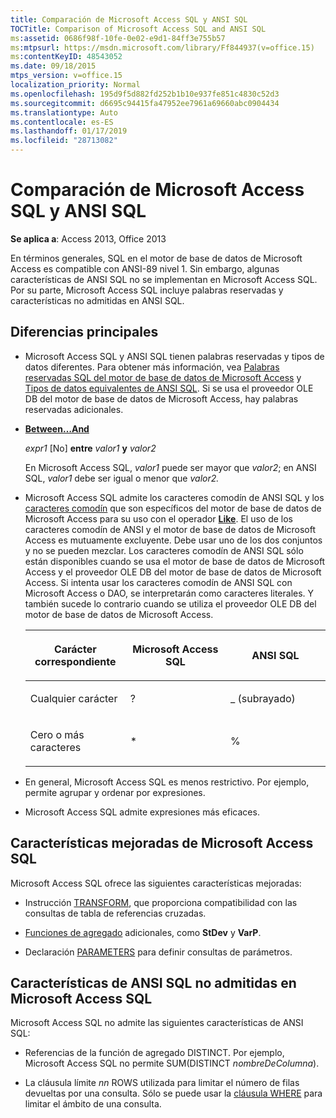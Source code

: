 ```yaml
---
title: Comparación de Microsoft Access SQL y ANSI SQL
TOCTitle: Comparison of Microsoft Access SQL and ANSI SQL
ms:assetid: 0686f98f-10fe-0e02-e9d1-84ff3e755b57
ms:mtpsurl: https://msdn.microsoft.com/library/Ff844937(v=office.15)
ms:contentKeyID: 48543052
ms.date: 09/18/2015
mtps_version: v=office.15
localization_priority: Normal
ms.openlocfilehash: 195d9f5d882fd252b1b10e937fe851c4830c52d3
ms.sourcegitcommit: d6695c94415fa47952ee7961a69660abc0904434
ms.translationtype: Auto
ms.contentlocale: es-ES
ms.lasthandoff: 01/17/2019
ms.locfileid: "28713082"
---
```

# <a name="comparison-of-microsoft-access-sql-and-ansi-sql"></a>Comparación de Microsoft Access SQL y ANSI SQL

**Se aplica a**: Access 2013, Office 2013

En términos generales, SQL en el motor de base de datos de Microsoft Access es compatible con ANSI-89 nivel 1. Sin embargo, algunas características de ANSI SQL no se implementan en Microsoft Access SQL. Por su parte, Microsoft Access SQL incluye palabras reservadas y características no admitidas en ANSI SQL.

## <a name="major-differences"></a>Diferencias principales

- Microsoft Access SQL y ANSI SQL tienen palabras reservadas y tipos de datos diferentes. Para obtener más información, vea [Palabras reservadas SQL del motor de base de datos de Microsoft Access](sql-reserved-words.md) y [Tipos de datos equivalentes de ANSI SQL](equivalent-ansi-sql-data-types.md). Si se usa el proveedor OLE DB del motor de base de datos de Microsoft Access, hay palabras reservadas adicionales.

- **[Between…And](https://docs.microsoft.com/office/vba/access/concepts/miscellaneous/and-operator)**
    
  *expr1* \[No\] **entre** *valor1* **y** *valor2*
    
  En Microsoft Access SQL, *valor1* puede ser mayor que *valor2*; en ANSI SQL, *valor1* debe ser igual o menor que *valor2.*

- Microsoft Access SQL admite los caracteres comodín de ANSI SQL y los [caracteres comodín](using-wildcard-characters-in-string-comparisons.md) que son específicos del motor de base de datos de Microsoft Access para su uso con el operador **[Like](https://docs.microsoft.com/office/vba/access/Concepts/Structured-Query-Language/like-operator-microsoft-access-sql)**. El uso de los caracteres comodín de ANSI y el motor de base de datos de Microsoft Access es mutuamente excluyente. Debe usar uno de los dos conjuntos y no se pueden mezclar. Los caracteres comodín de ANSI SQL sólo están disponibles cuando se usa el motor de base de datos de Microsoft Access y el proveedor OLE DB del motor de base de datos de Microsoft Access. Si intenta usar los caracteres comodín de ANSI SQL con Microsoft Access o DAO, se interpretarán como caracteres literales. Y también sucede lo contrario cuando se utiliza el proveedor OLE DB del motor de base de datos de Microsoft Access.
    
    <table>
    <colgroup>
    <col style="width: 33%" />
    <col style="width: 33%" />
    <col style="width: 33%" />
    </colgroup>
    <thead>
    <tr class="header">
    <th><p>Carácter correspondiente</p></th>
    <th><p>Microsoft Access SQL</p></th>
    <th><p>ANSI SQL</p></th>
    </tr>
    </thead>
    <tbody>
    <tr class="odd">
    <td><p>Cualquier carácter</p></td>
    <td><p>?</p></td>
    <td><p>_ (subrayado)</p></td>
    </tr>
    <tr class="even">
    <td><p>Cero o más caracteres</p></td>
    <td><p>*</p></td>
    <td><p>%</p></td>
    </tr>
    </tbody>
    </table>


- En general, Microsoft Access SQL es menos restrictivo. Por ejemplo, permite agrupar y ordenar por expresiones.

- Microsoft Access SQL admite expresiones más eficaces.

## <a name="enhanced-features-of-microsoft-access-sql"></a>Características mejoradas de Microsoft Access SQL

Microsoft Access SQL ofrece las siguientes características mejoradas:

- Instrucción [TRANSFORM](transform-statement-microsoft-access-sql.md), que proporciona compatibilidad con las consultas de tabla de referencias cruzadas.

- [Funciones de agregado](sql-aggregate-functions-sql.md) adicionales, como **StDev** y **VarP**.

- Declaración [PARAMETERS](parameters-declaration-microsoft-access-sql.md) para definir consultas de parámetros.

## <a name="ansi-sql-features-not-supported-in-microsoft-access-sql"></a>Características de ANSI SQL no admitidas en Microsoft Access SQL

Microsoft Access SQL no admite las siguientes características de ANSI SQL:

- Referencias de la función de agregado DISTINCT. Por ejemplo, Microsoft Access SQL no permite SUM(DISTINCT *nombreDeColumna*).

- La cláusula límite *nn* ROWS utilizada para limitar el número de filas devueltas por una consulta. Sólo se puede usar la [cláusula WHERE](https://docs.microsoft.com/office/vba/access/Concepts/Structured-Query-Language/where-clause-microsoft-access-sql) para limitar el ámbito de una consulta.

